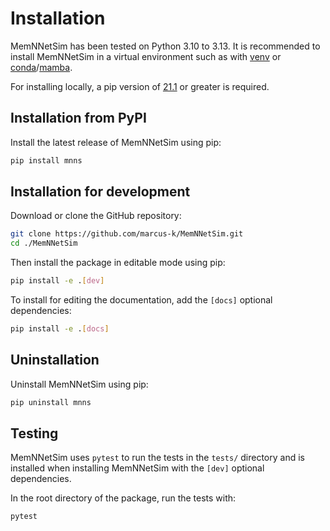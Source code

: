 # Installation

MemNNetSim has been tested on Python 3.10 to 3.13. It is recommended to install
MemNNetSim in a virtual environment such as with [venv](https://docs.python.org/3/library/venv.html) 
or [conda](https://docs.conda.io/projects/conda/en/stable/user-guide/install/index.html)/[mamba](https://github.com/conda-forge/miniforge).

For installing locally, a pip version of [21.1](https://pip.pypa.io/en/latest/news/#v21-1) 
or greater is required.

## Installation from PyPI

Install the latest release of MemNNetSim using pip:
```bash
pip install mnns
```

## Installation for development

Download or clone the GitHub repository:
```bash
git clone https://github.com/marcus-k/MemNNetSim.git
cd ./MemNNetSim
```

Then install the package in editable mode using pip:
```bash
pip install -e .[dev]
```

To install for editing the documentation, add the `[docs]` optional dependencies:
```bash
pip install -e .[docs]
```

## Uninstallation

Uninstall MemNNetSim using pip:
```bash
pip uninstall mnns
```

## Testing

MemNNetSim uses `pytest` to run the tests in the `tests/` directory and is
installed when installing MemNNetSim with the `[dev]` optional dependencies.

In the root directory of the package, run the tests with:
```bash
pytest
```
